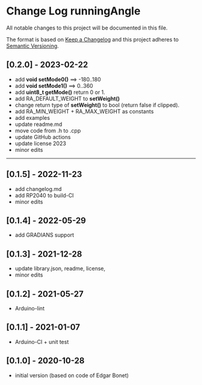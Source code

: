 # Change Log runningAngle

All notable changes to this project will be documented in this file.

The format is based on [Keep a Changelog](http://keepachangelog.com/)
and this project adheres to [Semantic Versioning](http://semver.org/).


## [0.2.0] - 2023-02-22
- add **void setMode0()** ==> -180..180
- add **void setMode1()** ==> 0..360
- add **uint8_t getMode()** return 0 or 1.
- add RA_DEFAULT_WEIGHT to **setWeight()**
- change return type of **setWeight()** to bool (return false if clipped).
- add RA_MIN_WEIGHT + RA_MAX_WEIGHT as constants
- add examples
- update readme.md
- move code from .h to .cpp
- update GitHub actions
- update license 2023
- minor edits

----

## [0.1.5] - 2022-11-23
- add changelog.md
- add RP2040 to build-CI
- minor edits

## [0.1.4] - 2022-05-29
- add GRADIANS support

## [0.1.3] - 2021-12-28
- update library.json, readme, license,
- minor edits

## [0.1.2] - 2021-05-27
- Arduino-lint

## [0.1.1] - 2021-01-07
- Arduino-CI + unit test

## [0.1.0] - 2020-10-28
- initial version (based on code of Edgar Bonet)

